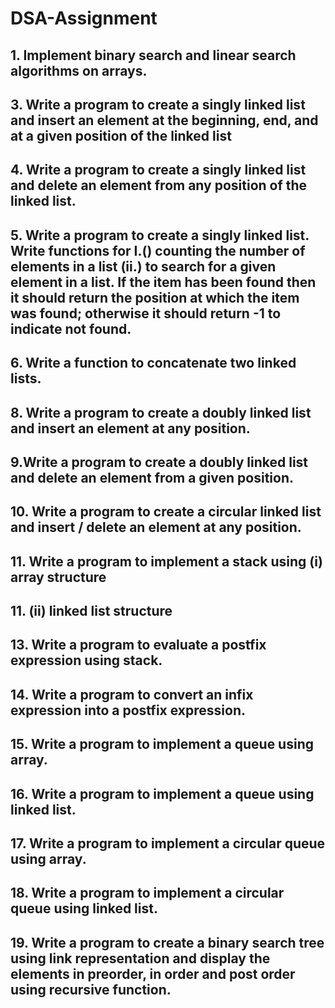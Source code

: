 # DSA-Assignment

## 1. Implement binary search and linear search algorithms on arrays.
## 3. Write a program to create a singly linked list and insert an element at the beginning, end, and at a given position of the linked list
## 4. Write a program to create a singly linked list and delete an element from any position of the linked list. 
## 5. Write a program to create a singly linked list. Write functions for I.() counting the number of elements in a list (ii.) to search for a given element in a list. If the item has been found then it should return the position at which the item was found; otherwise it should return -1 to indicate not found.
## 6. Write a function to concatenate two linked lists. 
## 8. Write a program to create a doubly linked list and insert an element at any position.
## 9.Write a program to create a doubly linked list and delete an element from a given position.  
## 10. Write a program to create a circular linked list and insert / delete an element at any position.
## 11. Write a program to implement a stack using (i) array structure 
## 11. (ii) linked list structure
## 13. Write a program to evaluate a postfix expression using stack.
## 14.  Write a program to convert an infix expression into a postfix expression.  
## 15. Write a program to implement a queue using array.
## 16. Write a program to implement a queue using linked list. 
## 17. Write a program to implement a circular queue using array. 
## 18. Write a program to implement a circular queue using linked list.
## 19. Write a program to create a binary search tree using link representation and display the elements in preorder, in order and post order using recursive function. 
